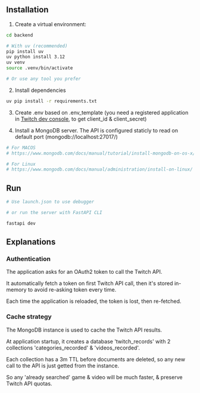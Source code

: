 
## Installation

1. Create a virtual environment:

```bash
cd backend

# With uv (recommended)
pip install uv
uv python install 3.12
uv venv
source .venv/bin/activate 

# Or use any tool you prefer
```

2. Install dependencies

```bash
uv pip install -r requirements.txt
```

3. Create .env based on .env_template (you need a registered application in [Twitch dev console](https://dev.twitch.tv/console), to get client_id & client_secret)

4. Install a MongoDB server. The API is configured staticly to read on default port (mongodb://localhost:27017/)

```bash
# For MACOS
# https://www.mongodb.com/docs/manual/tutorial/install-mongodb-on-os-x/

# For Linux
# https://www.mongodb.com/docs/manual/administration/install-on-linux/
```

## Run

```bash
# Use launch.json to use debugger

# or run the server with FastAPI CLI

fastapi dev
```

## Explanations

### Authentication

The application asks for an OAuth2 token to call the Twitch API.

It automatically fetch a token on first Twitch API call, then it's stored in-memory to avoid re-asking token every time.

Each time the application is reloaded, the token is lost, then re-fetched.

### Cache strategy

The MongoDB instance is used to cache the Twitch API results.

At application startup, it creates a database 'twitch_records' with 2 collections 'categories_recorded' & 'videos_recorded'.

Each collection has a 3m TTL before documents are deleted, so any new call to the API is just getted from the instance.

So any 'already searched' game & video will be much faster, & preserve Twitch API quotas.
